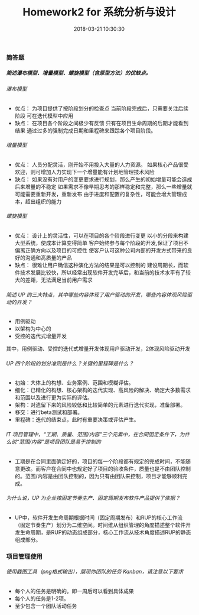 ﻿---
layout: post
title: Homework2 for 系统分析与设计
date: 2018-03-21 10:30:30
categories: Software
tags: 博客
excerpt: Software
---
### 简答题

##### 简述瀑布模型、增量模型、螺旋模型（含原型方法）的优缺点。
###### 瀑布模型
- 优点：
 为项目提供了按阶段划分的检查点
 当前阶段完成后，只需要关注后续阶段
 可在迭代模型中应用
- 缺点：
 在项目各个阶段之间极少有反馈
 只有在项目生命周期的后期才能看到结果
 通过过多的强制完成日期和里程碑来跟踪各个项目阶段。

###### 增量模型
- 优点：
人员分配灵活，刚开始不用投入大量的人力资源。
如果核心产品很受欢迎，则可增加人力实现下一个增量能有计划地管理技术风险
- 缺点：
如果没有对用户的变更要求进行规划，那么产生的初始增量可能会造成后来增量的不稳定
如果需求不像早期思考的那样稳定和完整，那么一些增量就可能需要重新开发，重新发布
由于进度和配置的复杂性，可能会增大管理成本，超出组织的能力

###### 螺旋模型
- 优点：
设计上的灵活性，可以在项目的各个阶段进行变更
以小的分段来构建大型系统，使成本计算变得简单
客户始终参与每个阶段的开发,保证了项目不偏离正确方向以及项目的可控性
使客户认可这种公司内部的开发方式带来的良好的沟通和高质量的产品
- 缺点：
很难让用户确信这种演化方法的结果是可以控制的
建设周期长，而软件技术发展比较快，所以经常出现软件开发完毕后，和当前的技术水平有了较大的差距，无法满足当前用户需求


###### 简述 UP 的三大特点，其中哪些内容体现了用户驱动的开发，哪些内容体现风险驱动的开发？
- 用例驱动
- 以架构为中心的
- 受控的迭代式增量开发

其中，用例驱动、受控的迭代式增量开发体现用户驱动开发，2体现风险驱动开发

###### UP 四个阶段的划分准则是什么？关键的里程碑是什么？
- 初始：大体上的构想、业务案例、范围和模糊评估。 
- 细化：已精化的构想、核心架构的迭代实现、高风险的解决、确定大多数需求和范围以及进行更为实际的评估。 
- 架构：对遗留下来的风险较低和比较简单的元素进行迭代实现，准备部署。 
- 移交：进行beta测试和部署。
- 里程碑：迭代的结束点，此时有重要决策或评估产生。

###### IT 项目管理中，“工期、质量、范围/内容”三个元素中，在合同固定条件下，为什么说“范围/内容”是项目团队是易于控制的
- 工期是在合同里面确定好的，项目的每一个阶段都有规定的完成时间，不能随意更改。而客户在合同中也规定好了项目的验收条件，质量也是不由团队控制的。范围/内容是由团队控制的，因为只有由团队来控制，项目才能够顺利完成。

###### 为什么说，UP 为企业按固定节奏生产、固定周期发布软件产品提供了依据？
- UP中，软件开发生命周期根据时间（固定周期发布）和RUP的核心工作流（固定节奏生产）划分为二维空间。时间维从组织管理的角度描述整个软件开发生命周期，是RUP的动态组成部分，核心工作流从技术角度描述RUP的静态组成部分。

### 项目管理使用
###### 使用截图工具（png格式输出），展现你团队的任务 Kanban，请注意以下要求
- 每个人的任务是明确的。即一周后可以看到具体成果
- 每个人的任务是1-2项。
- 至少包含一个团队活动任务